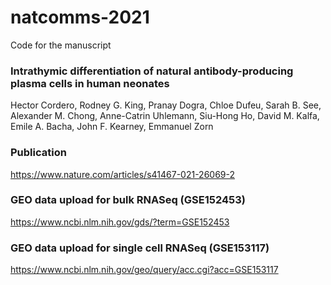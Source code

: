 # natcomms-2021

Code for the manuscript

### Intrathymic differentiation of natural antibody-producing plasma cells in human neonates

Hector Cordero, Rodney G. King, Pranay Dogra, Chloe Dufeu, Sarah B. See, Alexander M. Chong, Anne-Catrin Uhlemann, Siu-Hong Ho, David M. Kalfa, Emile A. Bacha, John F. Kearney, Emmanuel Zorn


### Publication
https://www.nature.com/articles/s41467-021-26069-2

### GEO data upload for bulk RNASeq (GSE152453)
https://www.ncbi.nlm.nih.gov/gds/?term=GSE152453

### GEO data upload for single cell RNASeq (GSE153117)
https://www.ncbi.nlm.nih.gov/geo/query/acc.cgi?acc=GSE153117
